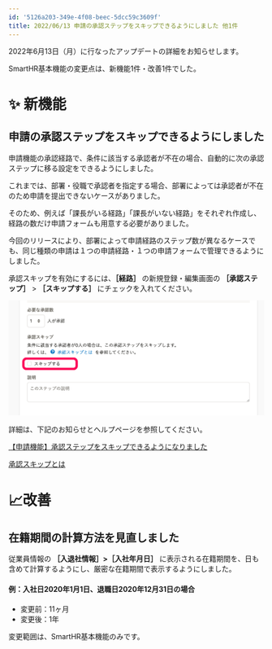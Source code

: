 ```yaml
---
id: '5126a203-349e-4f08-beec-5dcc59c3609f'
title: 2022/06/13 申請の承認ステップをスキップできるようにしました 他1件
---
```

2022年6月13日（月）に行なったアップデートの詳細をお知らせします。

SmartHR基本機能の変更点は、新機能1件・改善1件でした。

# ✨ 新機能

## 申請の承認ステップをスキップできるようにしました

申請機能の承認経路で、条件に該当する承認者が不在の場合、自動的に次の承認ステップに移る設定をできるようにしました。

これまでは、部署・役職で承認者を指定する場合、部署によっては承認者が不在のため申請を提出できないケースがありました。

そのため、例えば「課長がいる経路」「課長がいない経路」をそれぞれ作成し、経路の数だけ申請フォームも用意する必要がありました。

今回のリリースにより、部署によって申請経路のステップ数が異なるケースでも、同じ種類の申請は１つの申請経路・１つの申請フォームで管理できるようにしました。

承認スキップを有効にするには、**［経路］** の新規登録・編集画面の **［承認ステップ］** > **［スキップする］** にチェックを入れてください。

![](2022-06-14-09-52-01.png)

詳細は、下記のお知らせとヘルプページを参照してください。

[【申請機能】承認ステップをスキップできるようになりました](https://smarthr.jp/update/36871)

[承認スキップとは](https://knowledge.smarthr.jp/hc/ja/articles/5667070547865)

# 📈改善

## 在籍期間の計算方法を見直しました

従業員情報の **［入退社情報］>［入社年月日］** に表示される在籍期間を、日も含めて計算するようにし、厳密な在籍期間で表示するようにしました。

#### 例：入社日2020年1月1日、退職日2020年12月31日の場合

- 変更前：11ヶ月
- 変更後：1年

変更範囲は、SmartHR基本機能のみです。